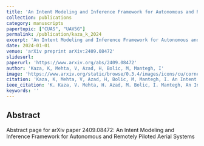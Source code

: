 ```yaml
---
title: 'An Intent Modeling and Inference Framework for Autonomous and Remotely Piloted Aerial Systems'
collection: publications
category: manuscripts
papertopic: ["CUAS", "UAV5G"]
permalink: /publication/kaza_k_2024
excerpt: 'An Intent Modeling and Inference Framework for Autonomous and Remotely Piloted Aerial Systems published in arXiv preprint arXiv:2409.08472.'
date: 2024-01-01
venue: 'arXiv preprint arXiv:2409.08472'
slidesurl:
paperurl: 'https://www.arxiv.org/abs/2409.08472'
author: 'Kaza, K, Mehta, V, Azad, H, Bolic, M, Mantegh, I'
image: 'https://www.arxiv.org/static/browse/0.3.4/images/icons/cu/cornell-reduced-white-SMALL.svg'
citation: 'Kaza, K, Mehta, V, Azad, H, Bolic, M, Mantegh, I. An Intent Modeling and Inference Framework for Autonomous and Remotely Piloted Aerial Systems. arXiv preprint arXiv:2409.08472, 2024.'
ieee_citation: 'K. Kaza, V. Mehta, H. Azad, M. Bolic, I. Mantegh, An Intent Modeling and Inference Framework for Autonomous and Remotely Piloted Aerial Systems, arXiv preprint arXiv:2409.08472, 2024.'
keywords: ''
---
```


## Abstract

Abstract page for arXiv paper 2409.08472: An Intent Modeling and Inference Framework for Autonomous and Remotely Piloted Aerial Systems
